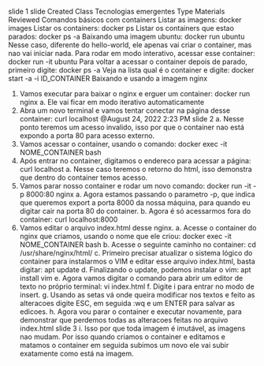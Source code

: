 slide 1
slide
Created
Class Tecnologias emergentes
Type
Materials
Reviewed
Comandos básicos com containers
Listar as imagens: docker images
Listar os containers: docker ps
Listar os containers que estao parados: docker ps -a
Baixando uma imagem ubuntu: docker run ubuntu
Nesse caso, diferente do hello-world, ele apenas vai criar o container, mas nao vai
iniciar nada.
Para rodar em modo interativo, acessar esse container: docker run -it ubuntu
Para voltar a acessar o container depois de parado, primeiro digite: docker ps -a
Veja na lista qual é o container e digite: docker start -a -i ID_CONTAINER
Baixando e usando a imagem nginx
1. Vamos executar para baixar o nginx e erguer um container: docker run nginx
a. Ele vai ficar em modo iterativo automaticamente
2. Abra um novo terminal e vamos tentar conectar na página desse container: curl
localhost
@August 24, 2022 2:23 PM
slide 2
a. Nesse ponto teremos um acesso invalido, isso por que o container nao
está expondo a porta 80 para acesso externo.
3. Vamos acessar o container, usando o comando: docker exec -it
NOME_CONTAINER bash
4. Após entrar no container, digitamos o endereco para acessar a página: curl
localhost
a. Nesse caso teremos o retorno do html, isso demonstra que dentro do container
temos acesso.
5. Vamos parar nosso container e rodar um novo comando: docker run -it -p 8000:80
nginx
a. Agora estamos passando o parametro -p, que indica que queremos export a
porta 8000 da nossa máquina, para quando eu digitar cair na porta 80 do
container.
b. Agora é só acessarmos fora do container: curl localhost:8000
6. Vamos editar o arquivo index.html desse nginx.
a. Acesse o container do nginx que criamos, usando o nome que ele criou:
docker exec -it NOME_CONTAINER bash
b. Acesse o seguinte caminho no container: cd /usr/share/nginx/html/
c. Primeiro precisar atualizar o sistema lógico do container para instalarmos o VIM
e editar esse arquivo index.html, basta digitar: apt update
d. Finalizando o update, podemos instalar o vim: apt install vim
e. Agora vamos digitar o comando para abrir um editor de texto no próprio
terminal: vi index.html
f. Digite i para entrar no modo de insert.
g. Usando as setas vá onde queira modificar nos textos e feito as alteracoes
digite ESC, em seguida :wq e um ENTER para salvar as edicoes.
h. Agora vou parar o container e executar novamente, para demonstrar que
perdemos todas as alteracoes feitas no arquivo index.html
slide 3
i. Isso por que toda imagem é imutável, as imagens nao mudam. Por isso
quando criamos o container e editamos e matamos o container em
seguida subimos um novo ele vai subir exatamente como está na
imagem.